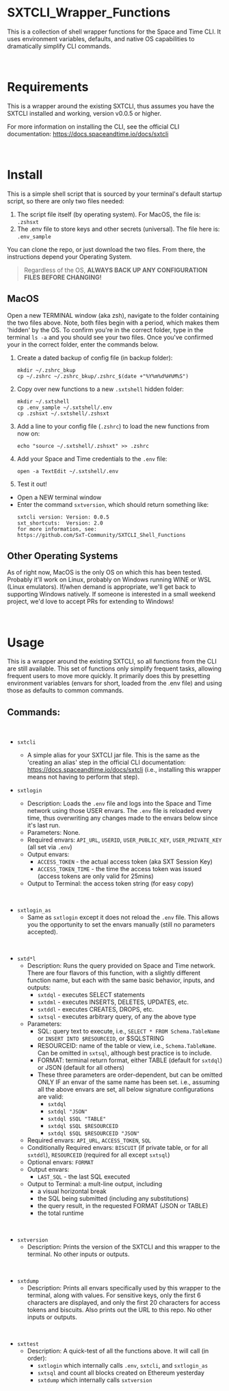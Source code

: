 # SXTCLI_Wrapper_Functions
This is a collection of shell wrapper functions for the Space and Time CLI.  It uses environment variables, defaults, and native OS capabilities to dramatically simplify CLI commands.  

&nbsp;
# Requirements
This is a wrapper around the existing SXTCLI, thus assumes you have the SXTCLI installed and working, version v0.0.5 or higher.  

For more information on installing the CLI, see the official CLI documentation:
https://docs.spaceandtime.io/docs/sxtcli

&nbsp;
# Install
This is a simple shell script that is sourced by your terminal's default startup script, so there are only two files needed: 

1) The script file itself (by operating system).  For MacOS, the file is:  `.zshsxt`
2) The .env file to store keys and other secrets (universal).  The file here is: `.env_sample`

You can clone the repo, or just download the two files.   From there, the instructions depend your Operating System.

> Regardless of the OS, **ALWAYS BACK UP ANY CONFIGURATION FILES BEFORE CHANGING!**



## MacOS
Open a new TERMINAL window (aka zsh), navigate to the folder containing the two files above.  Note, both files begin with a period, which makes them 'hidden' by the OS. To confirm you're in the correct folder, type in the terminal `ls -a` and you should see your two files. Once you've confirmed your in the correct folder, enter the commands below.

1) Create a dated backup of config file (in backup folder):
    ```shell
    mkdir ~/.zshrc_bkup
    cp ~/.zshrc ~/.zshrc_bkup/.zshrc_$(date +"%Y%m%d%H%M%S") 
    ```

2) Copy over new functions to a new `.sxtshell` hidden folder:
    ```shell
    mkdir ~/.sxtshell
    cp .env_sample ~/.sxtshell/.env
    cp .zshsxt ~/.sxtshell/.zshsxt
    ```

3) Add a line to your config file (`.zshrc`) to load the new functions from now on:
    ```shell
    echo "source ~/.sxtshell/.zshsxt" >> .zshrc
    ```
 
4) Add your Space and Time credentials to the `.env` file:
    ```shell
    open -a TextEdit ~/.sxtshell/.env
    ```

5) Test it out!
  - Open a NEW terminal window
  - Enter the command `sxtversion`, which should return something like:
    ```
    sxtcli version: Version: 0.0.5
    sxt_shortcuts:  Version: 2.0
    for more information, see:
    https://github.com/SxT-Community/SXTCLI_Shell_Functions
    ```


## Other Operating Systems
As of right now, MacOS is the only OS on which this has been tested.  Probably it'll work on Linux, probably on Windows running WINE or WSL (Linux emulators). If/when demand is appropriate, we'll get back to supporting Windows natively. If someone is interested in a small weekend project, we'd love to accept PRs for extending to Windows!

&nbsp;
# Usage
This is a wrapper around the existing SXTCLI, so all functions from the CLI are still available.  This set of functions only simplify frequent tasks, allowing frequent users to move more quickly.   It primarily does this by presetting environment variables (envars for short, loaded from the .env file) and using those as defaults to common commands.  

## Commands: 

&nbsp;
- `sxtcli`
    - A simple alias for your SXTCLI jar file.  This is the same as the 'creating an alias' step in the official CLI documentation: https://docs.spaceandtime.io/docs/sxtcli  (i.e., installing this wrapper means not having to perform that step).

- `sxtlogin` 
    - Description: Loads the `.env` file and logs into the Space and Time network using those USER envars.  The `.env` file is reloaded every time, thus overwriting any changes made to the envars below since it's last run.  
    - Parameters: None.   
    - Required envars: `API_URL`, `USERID`, `USER_PUBLIC_KEY`, `USER_PRIVATE_KEY` (all set via `.env`)
    - Output envars: 
        - `ACCESS_TOKEN` - the actual access token (aka SXT Session Key)
        - `ACCESS_TOKEN_TIME` - the time the access token was issued (access tokens are only valid for 25mins)
    - Output to Terminal: the access token string (for easy copy)
    
&nbsp;
- `sxtlogin_as`
    - Same as `sxtlogin` except it does not reload the `.env` file.  This allows you the opportunity to set the envars manually (still no parameters accepted).

&nbsp;
- `sxtd*l`
    - Description: Runs the query provided on Space and Time network.  There are four flavors of this function, with a slightly different function name, but each with the same basic behavior, inputs, and outputs: 
        - `sxtdql` - executes SELECT statements
        - `sxtdml` - executes INSERTS, DELETES, UPDATES, etc.
        - `sxtddl` - executes CREATES, DROPS, etc.
        - `sxtsql` - executes arbitrary query, of any the above type
    - Parameters:
        - SQL: query text to execute, i.e., `SELECT * FROM Schema.TableName` or `INSERT INTO $RESOURCEID`, or $SQLSTRING
        - RESOURCEID: name of the table or view, i.e., `Schema.TableName`.  Can be omitted in `sxtsql`, although best practice is to include.
        - FORMAT: terminal return format, either TABLE (default for `sxtdql`) or JSON (default for all others)
        - These three parameters are order-dependent, but can be omitted ONLY IF an envar of the same name has been set.  i.e., assuming all the above envars are set, all below signature configurations are valid:
            - `sxtdql`  
            - `sxtdql "JSON"`  
            - `sxtdql $SQL "TABLE"`  
            - `sxtdql $SQL $RESOURCEID`  
            - `sxtdql $SQL $RESOURCEID "JSON"`
    - Required envars: `API_URL`, `ACCESS_TOKEN`, `SQL`
    - Conditionally Required envars: `BISCUIT` (if private table, or for all `sxtddl`), `RESOURCEID` (required for all except `sxtsql`)
    - Optional envars: `FORMAT` 
    - Output envars: 
        - `LAST_SQL` - the last SQL executed
    - Output to Terminal: a mult-line output, including
        - a visual horizontal break
        - the SQL being submitted (including any substitutions)
        - the query result, in the requested FORMAT (JSON or TABLE)
        - the total runtime
    
&nbsp;    
- `sxtversion` 
    - Description: Prints the version of the SXTCLI and this wrapper to the terminal.  No other inputs or outputs.

&nbsp;    
- `sxtdump` 
    - Description: Prints all envars specifically used by this wrapper to the terminal, along with values.  For sensitive keys, only the first 6 characters are displayed, and only the first 20 characters for access tokens and biscuits.  Also prints out the URL to this repo.  No other inputs or outputs. 

&nbsp;    
- `sxttest` 
    - Description: A quick-test of all the functions above. It will call (in order):
        - `sxtlogin` which internally calls `.env`, `sxtcli`, and `sxtlogin_as`
        - `sxtsql` and count all blocks created on Ethereum yesterday
        - `sxtdump` which internally calls `sxtversion`
